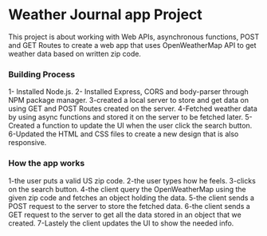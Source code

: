 # Weather Journal app Project

This project is about working with Web APIs, asynchronous functions, POST and GET Routes to create a web app that uses OpenWeatherMap API to get weather data based on written zip code.

### Building Process

1- Installed Node.js.
2- Installed Express, CORS and body-parser through NPM package manager.
3-created a local server to store and get data
on using GET and POST Routes created on the server.
4-Fetched weather data by using async functions
and stored it on the server to be fetched later.
5-Created a function to update the UI when the user click the search button.
6-Updated the HTML and CSS files to create a new design that is also responsive.

### How the app works

1-the user puts a valid US zip code.
2-the user types how he feels.
3-clicks on the search button.
4-the client query the OpenWeatherMap using the given zip code and fetches an object holding the data.
5-the client sends a POST request to the server to store the fetched data.
6-the client sends a GET request to the server
to get all the data stored in an object that we
created.
7-Lastely the client updates the UI to show the needed info.

